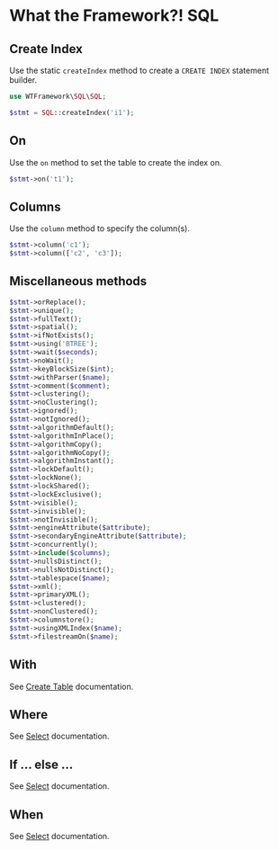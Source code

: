 # What the Framework?! SQL

## Create Index
Use the static `createIndex` method to create a `CREATE INDEX` statement builder.
```php
use WTFramework\SQL\SQL;

$stmt = SQL::createIndex('i1');
```

## On
Use the `on` method to set the table to create the index on.
```php
$stmt->on('t1');
```

## Columns
Use the `column` method to specify the column(s).
```php
$stmt->column('c1');
$stmt->column(['c2', 'c3']);
```

## Miscellaneous methods
```php
$stmt->orReplace();
$stmt->unique();
$stmt->fullText();
$stmt->spatial();
$stmt->ifNotExists();
$stmt->using('BTREE');
$stmt->wait($seconds);
$stmt->noWait();
$stmt->keyBlockSize($int);
$stmt->withParser($name);
$stmt->comment($comment);
$stmt->clustering();
$stmt->noClustering();
$stmt->ignored();
$stmt->notIgnored();
$stmt->algorithmDefault();
$stmt->algorithmInPlace();
$stmt->algorithmCopy();
$stmt->algorithmNoCopy();
$stmt->algorithmInstant();
$stmt->lockDefault();
$stmt->lockNone();
$stmt->lockShared();
$stmt->lockExclusive();
$stmt->visible();
$stmt->invisible();
$stmt->notInvisible();
$stmt->engineAttribute($attribute);
$stmt->secondaryEngineAttribute($attribute);
$stmt->concurrently();
$stmt->include($columns);
$stmt->nullsDistinct();
$stmt->nullsNotDistinct();
$stmt->tablespace($name);
$stmt->xml();
$stmt->primaryXML();
$stmt->clustered();
$stmt->nonClustered();
$stmt->columnstore();
$stmt->usingXMLIndex($name);
$stmt->filestreamOn($name);
```

## With
See [Create Table](create-table.md#with) documentation.

## Where
See [Select](select.md#where) documentation.

## If ... else ...
See [Select](select.md#if--else) documentation.

## When
See [Select](select.md#when) documentation.